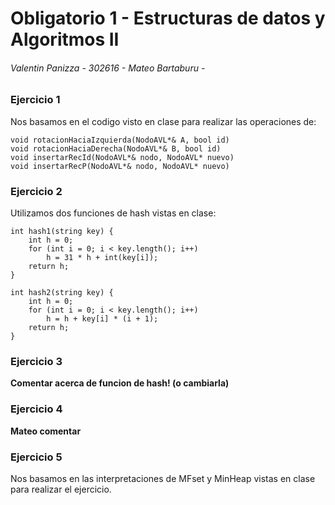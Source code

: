 # Obligatorio 1 - Estructuras de datos y Algoritmos II
###### Valentin Panizza - 302616 -   Mateo Bartaburu - 

### Ejercicio 1
Nos basamos en el codigo visto en clase para realizar las operaciones de:
```
void rotacionHaciaIzquierda(NodoAVL*& A, bool id)
void rotacionHaciaDerecha(NodoAVL*& B, bool id)
void insertarRecId(NodoAVL*& nodo, NodoAVL* nuevo)
void insertarRecP(NodoAVL*& nodo, NodoAVL* nuevo)
```

### Ejercicio 2
Utilizamos dos funciones de hash vistas en clase:
```
int hash1(string key) {
    int h = 0;
    for (int i = 0; i < key.length(); i++)
        h = 31 * h + int(key[i]);
    return h;
}

int hash2(string key) {
    int h = 0;
    for (int i = 0; i < key.length(); i++)
        h = h + key[i] * (i + 1);
    return h;
}
```

### Ejercicio 3
**Comentar acerca de funcion de hash! (o cambiarla)**

### Ejercicio 4
**Mateo comentar**

### Ejercicio 5
Nos basamos en las interpretaciones de MFset y MinHeap vistas en clase para realizar el ejercicio.